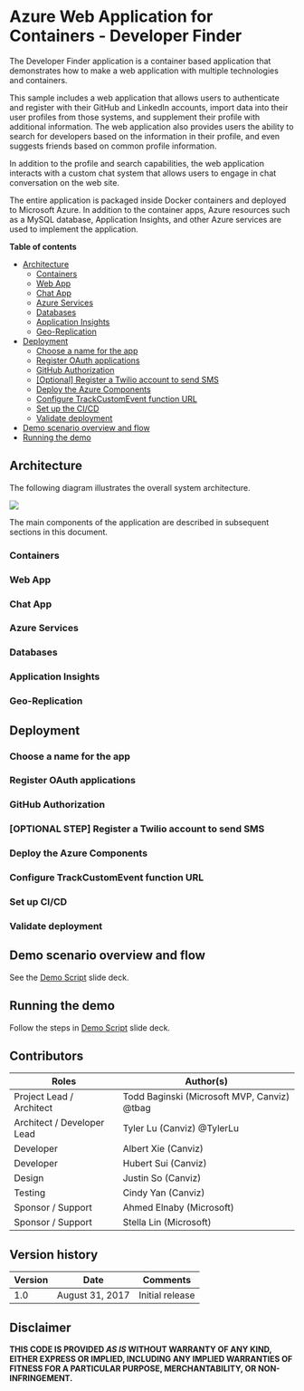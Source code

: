 # Azure Web Application for Containers - Developer Finder

The Developer Finder application is a container based application that demonstrates how to make a web application with multiple technologies and containers.  

This sample includes a web application that allows users to authenticate and register with their GitHub and LinkedIn accounts, import data into their user profiles from those systems, and supplement their profile with additional information.  The web application also provides users the ability to search for developers based on the information in their profile, and even suggests friends based on common profile information.

In addition to the profile and search capabilities, the web application interacts with a custom chat system that allows users to engage in chat conversation on the web site.

The entire application is packaged inside Docker containers and deployed to Microsoft Azure. In addition to the container apps, Azure resources such as a MySQL database, Application Insights, and other Azure services are used to implement the application.

**Table of contents**

* [Architecture](#architecture)
  * [Containers](#Containers)
  * [Web App](#web-app)
  * [Chat App](#chat-app)
  * [Azure Services](#azure-services)
  * [Databases](#databases)
  * [Application Insights](#application-insights)
  * [Geo-Replication](#geo-replication)
* [Deployment](#deployment)
  * [Choose a name for the app](#choose-a-name-for-the-app)
  * [Register OAuth applications](#register-oauth-applications)
  * [GitHub Authorization](#github-authorization)
  * [[Optional] Register a Twilio account to send SMS](#optional-register-a-twilio-account-to-send-sms)
  * [Deploy the Azure Components](#deploy-the-azure-components)
  * [Configure TrackCustomEvent function URL](#configure-trackcustomevent-function-url)
  * [Set up the CI/CD](#set-up-the-cicd)
  * [Validate deployment](#validate-deployment)
* [Demo scenario overview and flow](#demo-scenario-overview-and-flow)
* [Running the demo](#running-the-demo)

## Architecture 

The following diagram illustrates the overall system architecture.

![]({{site.baseurl}}/img/architecture.jpg)

The main components of the application are described in subsequent sections in this document.

### Containers



### Web App



### Chat App



### Azure Services



### Databases


### Application Insights



### Geo-Replication



## Deployment

### Choose a name for the app



### Register OAuth applications



### GitHub Authorization



### [OPTIONAL STEP] Register a Twilio account to send SMS 



### Deploy the Azure Components

### Configure TrackCustomEvent function URL



### Set up CI/CD



### Validate deployment



## Demo scenario overview and flow

See the [Demo Script](Demo%20Script.pptx) slide deck.

## Running the demo

Follow the steps in [Demo Script](Demo%20Script.pptx) slide deck.

## Contributors ##
| Roles                      | Author(s)                                |
| -------------------------- | ---------------------------------------- |
| Project Lead / Architect   | Todd Baginski (Microsoft MVP, Canviz) @tbag |
| Architect / Developer Lead | Tyler Lu (Canviz) @TylerLu               |
| Developer                  | Albert Xie (Canviz)                      |
| Developer                  | Hubert Sui (Canviz)                      |
| Design                     | Justin So (Canviz)                       |
| Testing                    | Cindy Yan (Canviz)                       |
| Sponsor / Support          | Ahmed Elnaby (Microsoft)                 |
| Sponsor / Support          | Stella Lin (Microsoft)                   |

## Version history ##

| Version | Date            | Comments        |
| ------- | --------------- | --------------- |
| 1.0     | August 31, 2017 | Initial release |

## Disclaimer ##
**THIS CODE IS PROVIDED *AS IS* WITHOUT WARRANTY OF ANY KIND, EITHER EXPRESS OR IMPLIED, INCLUDING ANY IMPLIED WARRANTIES OF FITNESS FOR A PARTICULAR PURPOSE, MERCHANTABILITY, OR NON-INFRINGEMENT.**
